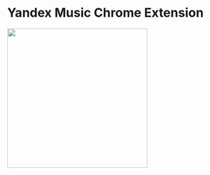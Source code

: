 # Yandex Music Chrome Extension

<img src="https://i.ibb.co/xqVK8bc/2020-02-16-23-38-49.png" width="320px">